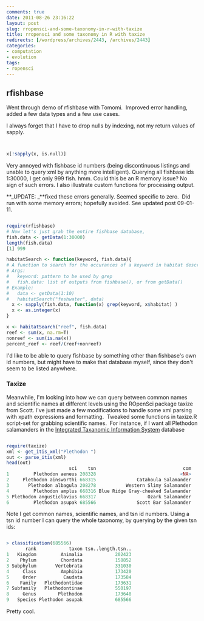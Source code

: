 ```yaml
---
comments: true
date: 2011-08-26 23:16:22
layout: post
slug: rropensci-and-some-taxonomy-in-r-with-taxize
title: rropensci and some taxonomy in R with taxize
redirects: [/wordpress/archives/2443, /archives/2443]
categories:
- computation
- evolution
tags:
- ropensci
---
```


## rfishbase


Went through demo of rfishbase with Tomomi.  Improved error handling, added a few data types and a few use cases.

I always forget that I have to drop nulls by indexing, not my return values of sapply.


```R


x[!sapply(x, is.null)]

```


Very annoyed with fishbase id numbers (being discontinuous listings and unable to query xml by anything more intelligent). Querying all fishbase ids 1:30000, I get only 999 fish. hmm. Could this be an R memory issue? No sign of such errors. I also illustrate custom functions for processing output.

**_UPDATE: _**fixed these errors generally. Seemed specific to zero.  Did run with some memory errors; hopefully avoided. See updated post 09-01-11.


```R

require(rfishbase)
# Now let's just grab the entire fishbase database,
fish.data <- getData(1:30000)
length(fish.data)
[1] 999

habitatSearch <- function(keyword, fish.data){
# A function to search for the occurances of a keyword in habitat description
# Args:
#   keyword: pattern to be used by grep
#   fish.data: list of outputs from fishbase(), or from getData()
# Example:
#   data <- getData(1:10)
#   habitatSearch("feshwater", data)
  x <- sapply(fish.data, function(x) grep(keyword, x$habitat) )
  x <- as.integer(x)
}

x <- habitatSearch("reef", fish.data)
reef <- sum(x, na.rm=T)
nonreef <- sum(is.na(x))
percent_reef <- reef/(reef+nonreef)
```


I'd like to be able to query fishbase by something other than fishbase's own id numbers, but might have to make that database myself, since they don't seem to be listed anywhere.


### Taxize


Meanwhile, I'm looking into how we can query between common names and scientific names at different levels using the ROpenSci package taxize from Scott. I've just made a few modifications to handle some xml parsing with xpath expressions and formatting.  Tweaked some functions in taxize.R script-set for grabbing scientific names.  For instance, if I want all Plethodon salamanders in the [Integrated Taxanomic Information System](http://itis.gov) database


```r

require(taxize)
xml <- get_itis_xml("Plethodon ")
out <- parse_itis(xml)
head(out)
                       sci    tsn                                com
1         Plethodon aeneus 208328                               <NA>
2     Plethodon ainsworthi 668315               Catahoula Salamander
3       Plethodon albagula 208278           Western Slimy Salamander
4         Plethodon amplus 668316 Blue Ridge Gray-cheeked Salamander
5 Plethodon angusticlavius 668317                   Ozark Salamander
6         Plethodon asupak 685566               Scott Bar Salamander

```


Note I get common names, scientific names, and tsn id numbers. Using a tsn id number I can query the whole taxonomy, by querying by the given tsn ids:


```r

> classification(685566)
       rank            taxon tsn..length.tsn..
1   Kingdom         Animalia            202423
2    Phylum         Chordata            158852
3 Subphylum       Vertebrata            331030
4     Class         Amphibia            173420
5     Order          Caudata            173584
6    Family   Plethodontidae            173631
7 Subfamily   Plethodontinae            550197
8     Genus        Plethodon            173648
9   Species Plethodon asupak            685566
```


Pretty cool.
